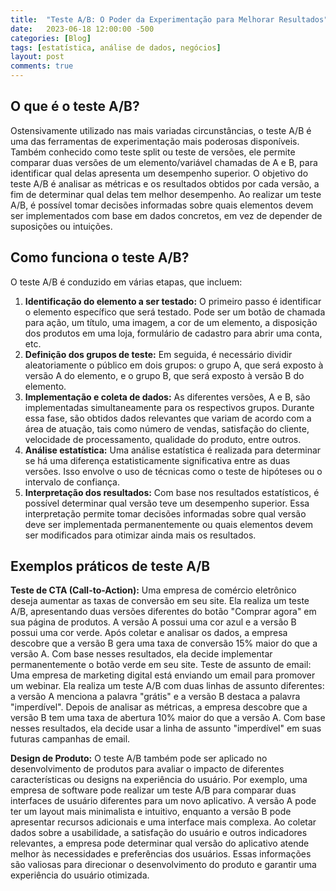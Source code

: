 ```yaml
---
title:  "Teste A/B: O Poder da Experimentação para Melhorar Resultados"
date:   2023-06-18 12:00:00 -500
categories: [Blog]
tags: [estatística, análise de dados, negócios]
layout: post
comments: true
---
```


## O que é o teste A/B?

Ostensivamente utilizado nas mais variadas circunstâncias, o teste A/B é uma das ferramentas de experimentação mais poderosas disponíveis. Também conhecido como teste split ou teste de versões, ele permite comparar duas versões de um elemento/variável chamadas de A e B, para identificar qual delas apresenta um desempenho superior. 
O objetivo do teste A/B é analisar as métricas e os resultados obtidos por cada versão, a fim de determinar qual delas tem melhor desempenho. Ao realizar um teste A/B, é possível tomar decisões informadas sobre quais elementos devem ser implementados com base em dados concretos, em vez de depender de suposições ou intuições.

## Como funciona o teste A/B?

O teste A/B é conduzido em várias etapas, que incluem:
1.	**Identificação do elemento a ser testado:** O primeiro passo é identificar o elemento específico que será testado. Pode ser um botão de chamada para ação, um título, uma imagem, a cor de um elemento, a disposição dos produtos em uma loja, formulário de cadastro para abrir uma conta, etc. 
2.	**Definição dos grupos de teste:** Em seguida, é necessário dividir aleatoriamente o público em dois grupos: o grupo A, que será exposto à versão A do elemento, e o grupo B, que será exposto à versão B do elemento.
3.	**Implementação e coleta de dados:** As diferentes versões, A e B, são implementadas simultaneamente para os respectivos grupos. Durante essa fase, são obtidos dados relevantes que variam de acordo com a área de atuação, tais como número de vendas, satisfação do cliente, velocidade de processamento, qualidade do produto, entre outros.
4.	**Análise estatística:** Uma análise estatística é realizada para determinar se há uma diferença estatisticamente significativa entre as duas versões. Isso envolve o uso de técnicas como o teste de hipóteses ou o intervalo de confiança.
5.	**Interpretação dos resultados:** Com base nos resultados estatísticos, é possível determinar qual versão teve um desempenho superior. Essa interpretação permite tomar decisões informadas sobre qual versão deve ser implementada permanentemente ou quais elementos devem ser modificados para otimizar ainda mais os resultados.

## Exemplos práticos de teste A/B

**Teste de CTA (Call-to-Action):** Uma empresa de comércio eletrônico deseja aumentar as taxas de conversão em seu site. Ela realiza um teste A/B, apresentando duas versões diferentes do botão "Comprar agora" em sua página de produtos. A versão A possui uma cor azul e a versão B possui uma cor verde. Após coletar e analisar os dados, a empresa descobre que a versão B gera uma taxa de conversão 15% maior do que a versão A. Com base nesses resultados, ela decide implementar permanentemente o botão verde em seu site.
Teste de assunto de email: Uma empresa de marketing digital está enviando um email para promover um webinar. Ela realiza um teste A/B com duas linhas de assunto diferentes: a versão A menciona a palavra "grátis" e a versão B destaca a palavra "imperdível". Depois de analisar as métricas, a empresa descobre que a versão B tem uma taxa de abertura 10% maior do que a versão A. Com base nesses resultados, ela decide usar a linha de assunto "imperdível" em suas futuras campanhas de email.

**Design de Produto:** O teste A/B também pode ser aplicado no desenvolvimento de produtos para avaliar o impacto de diferentes características ou designs na experiência do usuário. Por exemplo, uma empresa de software pode realizar um teste A/B para comparar duas interfaces de usuário diferentes para um novo aplicativo. A versão A pode ter um layout mais minimalista e intuitivo, enquanto a versão B pode apresentar recursos adicionais e uma interface mais complexa. Ao coletar dados sobre a usabilidade, a satisfação do usuário e outros indicadores relevantes, a empresa pode determinar qual versão do aplicativo atende melhor às necessidades e preferências dos usuários. Essas informações são valiosas para direcionar o desenvolvimento do produto e garantir uma experiência do usuário otimizada.

